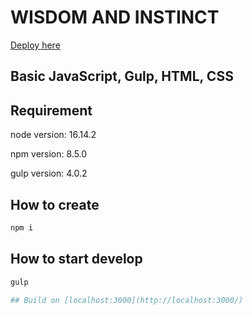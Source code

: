 # WISDOM AND INSTINCT
[Deploy here](https://presto-agency.github.io/WISDOM-AND-INSTINCT/)

## Basic JavaScript, Gulp, HTML, CSS

## Requirement

node version: 16.14.2

npm version: 8.5.0

gulp version: 4.0.2

## How to create

```bash
npm i
```

## How to start develop

```bash
gulp

## Build on [localhost:3000](http://localhost:3000/)
